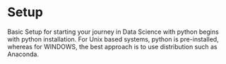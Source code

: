 # Setup

Basic Setup for starting your journey in Data Science with python begins with python installation.
For Unix based systems, python is pre-installed, whereas for WINDOWS, the best approach is to use distribution such as Anaconda.